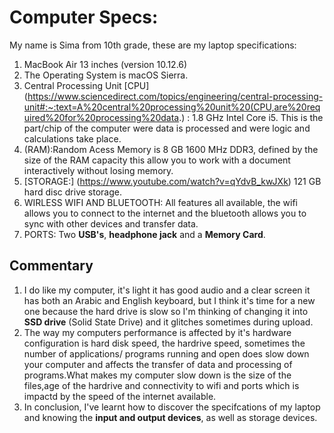 # Computer Specs: 
My name is Sima from 10th grade, these are my laptop specifications:

1. MacBook Air 13 inches (version 10.12.6)
2. The Operating System is macOS Sierra.
3. Central Processing Unit [CPU] (https://www.sciencedirect.com/topics/engineering/central-processing-unit#:~:text=A%20central%20processing%20unit%20(CPU,are%20required%20for%20processing%20data.) : 1.8 GHz Intel Core i5. This is the part/chip of the computer were data is processed and were logic and calculations take place. 
4.  (RAM):Random Acess Memory is 8 GB 1600 MHz DDR3, defined by the size of the RAM capacity this allow you to work with a document interactively without losing memory.
5. [STORAGE:] (https://www.youtube.com/watch?v=qYdvB_kwJXk) 121 GB hard disc drive storage. 
6. WIRLESS WIFI AND BLUETOOTH: All features all available, the wifi allows you to connect to the internet and the bluetooth allows you to sync with other devices and transfer data.
7. PORTS: Two **USB's**, **headphone jack** and a **Memory Card**. 
 ## Commentary
1. I do like my computer, it's light it has good audio and a clear screen it has both an Arabic and English keyboard, but I think it's time for a new one because the hard drive is slow so I'm thinking of changing it into **SSD drive** (Solid State Drive) and it glitches sometimes during upload.
2. The way my computers performance is affected by it's hardware configuration is hard disk speed, the hardrive speed, sometimes the number of applications/ programs running and open does slow down your computer and affects the transfer of data and processing of programs.What makes my computer slow down is the size of the files,age of the hardrive and connectivity to wifi and ports which is impactd by the speed of the internet available.
3. In conclusion, I've learnt how to discover the specifcations of my laptop and knowing the **input and output devices**, as well as storage devices.
